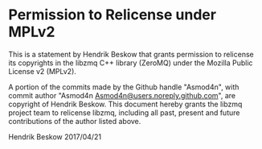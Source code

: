 # Permission to Relicense under MPLv2

This is a statement by Hendrik Beskow
that grants permission to relicense its copyrights in the libzmq C++
library (ZeroMQ) under the Mozilla Public License v2 (MPLv2).

A portion of the commits made by the Github handle "Asmod4n", with
commit author "Asmod4n Asmod4n@users.noreply.github.com", are copyright of Hendrik Beskow.
This document hereby grants the libzmq project team to relicense libzmq, 
including all past, present and future contributions of the author listed above.

Hendrik Beskow
2017/04/21
